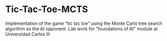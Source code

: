 # Tic-Tac-Toe-MCTS
Implementation of the game "tic tac toe" using the Monte Carlo tree search algorithm as the AI opponent. Lab work for "foundations of AI" module at Universidad Carlos III
